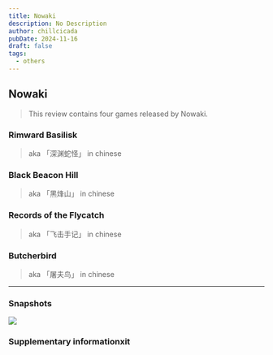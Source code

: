 ```yaml
---
title: Nowaki
description: No Description
author: chillcicada
pubDate: 2024-11-16
draft: false
tags:
  - others
---
```


## Nowaki

> This review contains four games released by Nowaki.

### Rimward Basilisk

> aka 「深渊蛇怪」 in chinese

### Black Beacon Hill

> aka 「黑烽山」 in chinese

### Records of the Flycatch

> aka 「飞击手记」 in chinese

### Butcherbird

> aka 「屠夫鸟」 in chinese

---

### Snapshots

![](/home/cc/.local/share/Steam/userdata/1061345739/760/remote/3287650/screenshots/20241115131921_1.jpg)

### Supplementary informationxit
